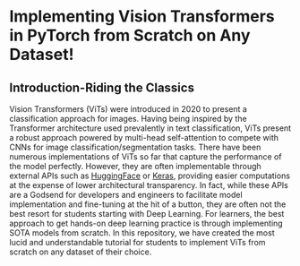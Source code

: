 # Implementing Vision Transformers in PyTorch from Scratch on Any Dataset!
## Introduction-Riding the Classics
Vision Transformers (ViTs) were introduced in 2020 to present a classification approach for images. Having being inspired by the Transformer architecture used prevalently in text classification, ViTs present a robust approach powered by multi-head self-attention to compete with CNNs for image classification/segmentation tasks. There have been numerous implementations of ViTs so far that capture the performance of the model perfectly. However, they are often implementable through external APIs such as [HuggingFace](https://huggingface.co/docs/transformers/en/model_doc/vit) or [Keras](https://keras.io/examples/vision/image_classification_with_vision_transformer/), providing easier computations at the expense of lower architectural transparency. In fact, while these APIs are a Godsend for developers and engineers to facilitate model implementation and fine-tuning at the hit of a button, they are often not the best resort for students starting with Deep Learning. For learners, the best approach to get hands-on deep learning practice is through implementing SOTA models from scratch. In this repository, we have created the most lucid and understandable tutorial for students to implement ViTs from scratch on any dataset of their choice. 
